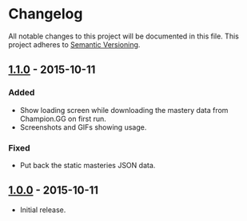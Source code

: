 Changelog
=========

All notable changes to this project will be documented in this file.
This project adheres to [Semantic Versioning](http://semver.org/).

## [1.1.0] - 2015-10-11
### Added
- Show loading screen while downloading the mastery data from Champion.GG on first run.
- Screenshots and GIFs showing usage.

### Fixed
- Put back the static masteries JSON data.

## [1.0.0] - 2015-10-11
- Initial release.

[1.1.0]: https://github.com/maxdeviant/lol-mastery-manager/compare/v1.0.0...v1.1.0
[1.0.0]: https://github.com/maxdeviant/lol-mastery-manager/compare/d946e11...v1.0.0
